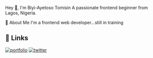 Hey 👋, I'm Biyi-Ayetoso Tomisin
A passionate frontend beginner from Lagos, Nigeria.

🚀 About Me
I'm a frontend web developer...still in training

## 🔗 Links
[![portfolio](https://img.shields.io/badge/my_portfolio-000?style=for-the-badge&logo=ko-fi&logoColor=white)](https://replit.com/@Babeysin/PW?v=1/)
[![twitter](https://img.shields.io/badge/twitter-1DA1F2?style=for-the-badge&logo=twitter&logoColor=white)](https://twitter.com/_tomisin_01?t=G-p47P4k27HQZF3potNTNg&s=09/)
